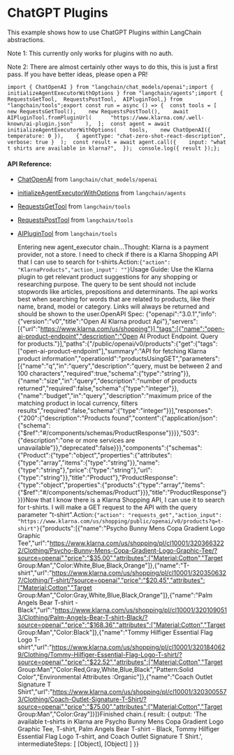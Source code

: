 ChatGPT Plugins
===============

This example shows how to use ChatGPT Plugins within LangChain abstractions.

Note 1: This currently only works for plugins with no auth.

Note 2: There are almost certainly other ways to do this, this is just a first pass. If you have better ideas, please open a PR!

    import { ChatOpenAI } from "langchain/chat_models/openai";import { initializeAgentExecutorWithOptions } from "langchain/agents";import {  RequestsGetTool,  RequestsPostTool,  AIPluginTool,} from "langchain/tools";export const run = async () => {  const tools = [    new RequestsGetTool(),    new RequestsPostTool(),    await AIPluginTool.fromPluginUrl(      "https://www.klarna.com/.well-known/ai-plugin.json"    ),  ];  const agent = await initializeAgentExecutorWithOptions(    tools,    new ChatOpenAI({ temperature: 0 }),    { agentType: "chat-zero-shot-react-description", verbose: true }  );  const result = await agent.call({    input: "what t shirts are available in klarna?",  });  console.log({ result });};

#### API Reference:

*   [ChatOpenAI](/docs/api/chat_models_openai/classes/ChatOpenAI) from `langchain/chat_models/openai`
*   [initializeAgentExecutorWithOptions](/docs/api/agents/functions/initializeAgentExecutorWithOptions) from `langchain/agents`
*   [RequestsGetTool](/docs/api/tools/classes/RequestsGetTool) from `langchain/tools`
*   [RequestsPostTool](/docs/api/tools/classes/RequestsPostTool) from `langchain/tools`
*   [AIPluginTool](/docs/api/tools/classes/AIPluginTool) from `langchain/tools`

    Entering new agent_executor chain...Thought: Klarna is a payment provider, not a store. I need to check if there is a Klarna Shopping API that I can use to search for t-shirts.Action:```{"action": "KlarnaProducts","action_input": ""}```Usage Guide: Use the Klarna plugin to get relevant product suggestions for any shopping or researching purpose. The query to be sent should not include stopwords like articles, prepositions and determinants. The api works best when searching for words that are related to products, like their name, brand, model or category. Links will always be returned and should be shown to the user.OpenAPI Spec: {"openapi":"3.0.1","info":{"version":"v0","title":"Open AI Klarna product Api"},"servers":[{"url":"https://www.klarna.com/us/shopping"}],"tags":[{"name":"open-ai-product-endpoint","description":"Open AI Product Endpoint. Query for products."}],"paths":{"/public/openai/v0/products":{"get":{"tags":["open-ai-product-endpoint"],"summary":"API for fetching Klarna product information","operationId":"productsUsingGET","parameters":[{"name":"q","in":"query","description":"query, must be between 2 and 100 characters","required":true,"schema":{"type":"string"}},{"name":"size","in":"query","description":"number of products returned","required":false,"schema":{"type":"integer"}},{"name":"budget","in":"query","description":"maximum price of the matching product in local currency, filters results","required":false,"schema":{"type":"integer"}}],"responses":{"200":{"description":"Products found","content":{"application/json":{"schema":{"$ref":"#/components/schemas/ProductResponse"}}}},"503":{"description":"one or more services are unavailable"}},"deprecated":false}}},"components":{"schemas":{"Product":{"type":"object","properties":{"attributes":{"type":"array","items":{"type":"string"}},"name":{"type":"string"},"price":{"type":"string"},"url":{"type":"string"}},"title":"Product"},"ProductResponse":{"type":"object","properties":{"products":{"type":"array","items":{"$ref":"#/components/schemas/Product"}}},"title":"ProductResponse"}}}}Now that I know there is a Klarna Shopping API, I can use it to search for t-shirts. I will make a GET request to the API with the query parameter "t-shirt".Action:```{"action": "requests_get","action_input": "https://www.klarna.com/us/shopping/public/openai/v0/products?q=t-shirt"}```{"products":[{"name":"Psycho Bunny Mens Copa Gradient Logo Graphic Tee","url":"https://www.klarna.com/us/shopping/pl/cl10001/3203663222/Clothing/Psycho-Bunny-Mens-Copa-Gradient-Logo-Graphic-Tee/?source=openai","price":"$35.00","attributes":["Material:Cotton","Target Group:Man","Color:White,Blue,Black,Orange"]},{"name":"T-shirt","url":"https://www.klarna.com/us/shopping/pl/cl10001/3203506327/Clothing/T-shirt/?source=openai","price":"$20.45","attributes":["Material:Cotton","Target Group:Man","Color:Gray,White,Blue,Black,Orange"]},{"name":"Palm Angels Bear T-shirt - Black","url":"https://www.klarna.com/us/shopping/pl/cl10001/3201090513/Clothing/Palm-Angels-Bear-T-shirt-Black/?source=openai","price":"$168.36","attributes":["Material:Cotton","Target Group:Man","Color:Black"]},{"name":"Tommy Hilfiger Essential Flag Logo T-shirt","url":"https://www.klarna.com/us/shopping/pl/cl10001/3201840629/Clothing/Tommy-Hilfiger-Essential-Flag-Logo-T-shirt/?source=openai","price":"$22.52","attributes":["Material:Cotton","Target Group:Man","Color:Red,Gray,White,Blue,Black","Pattern:Solid Color","Environmental Attributes :Organic"]},{"name":"Coach Outlet Signature T Shirt","url":"https://www.klarna.com/us/shopping/pl/cl10001/3203005573/Clothing/Coach-Outlet-Signature-T-Shirt/?source=openai","price":"$75.00","attributes":["Material:Cotton","Target Group:Man","Color:Gray"]}]}Finished chain.{  result: {    output: 'The available t-shirts in Klarna are Psycho Bunny Mens Copa Gradient Logo Graphic Tee, T-shirt, Palm Angels Bear T-shirt - Black, Tommy Hilfiger Essential Flag Logo T-shirt, and Coach Outlet Signature T Shirt.',    intermediateSteps: [ [Object], [Object] ]  }}